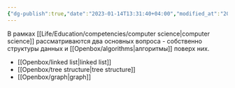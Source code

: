 ```yaml
---
{"dg-publish":true,"date":"2023-01-14T13:31:40+04:00","modified_at":"2023-07-07T15:49:17+03:00","title":"Структуры данных","alias":["структуры данных","структур данных"],"dg-path":"/data structures.md","permalink":"/data-structures/","dgPassFrontmatter":true}
---
```



В рамках [[Life/Education/competencies/computer science|computer science]] рассматриваются два основных вопроса - собственно структуры данных и [[Openbox/algorithms|алгоритмы]] поверх них. 

- [[Openbox/linked list|linked list]]
- [[Openbox/tree structure|tree structure]]
- [[Openbox/graph|graph]]
